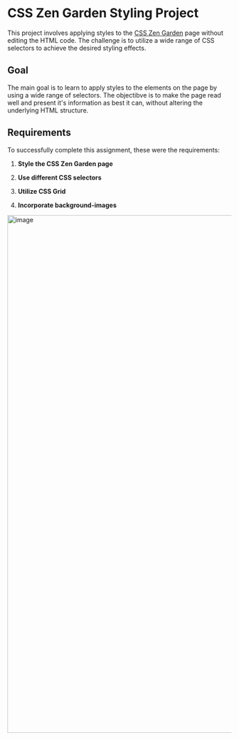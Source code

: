 # CSS Zen Garden Styling Project
This project involves applying styles to the [CSS Zen Garden](https://csszengarden.com/) page without editing the HTML code. The challenge is to utilize a wide range of CSS selectors to achieve the desired styling effects.

## Goal
The main goal is to learn to apply styles to the elements on the page by using a wide range of selectors. The objectibve is to make the page read well and present it's information as best it can, without altering the underlying HTML structure.

## Requirements

To successfully complete this assignment, these were the requirements:

1. **Style the CSS Zen Garden page**

2. **Use different CSS selectors**

3. **Utilize CSS Grid**

4. **Incorporate background-images**

<img width="1163" alt="image" src="https://github.com/ParulK-bhardwaj/zen-garden-css/assets/111934039/b63eda47-7b35-497b-94ce-54a07b08489c">